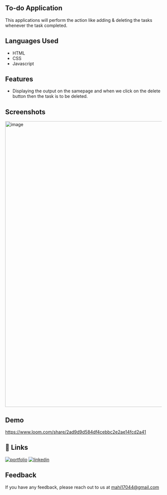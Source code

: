 
## To-do Application

This applications will perform the action like adding & deleting the tasks whenever the task completed.
## Languages Used

- HTML
- CSS
- Javascript
## Features

- Displaying the output on the samepage and when we click on the delete button then the task is to be deleted.

## Screenshots
<img width="921" alt="image" src="https://user-images.githubusercontent.com/107022099/191065658-6cae2c75-b4d7-4b5c-b905-71e7abfb0a8b.png">



## Demo

https://www.loom.com/share/2ad9d9d584df4cebbc2e2ae14fcd2a41



## 🔗 Links
[![portfolio](https://img.shields.io/badge/my_portfolio-000?style=for-the-badge&logo=ko-fi&logoColor=white)](https://github.com/Mahendra6789)
[![linkedin](https://img.shields.io/badge/linkedin-0A66C2?style=for-the-badge&logo=linkedin&logoColor=white)](https://www.linkedin.com/)



## Feedback

If you have any feedback, please reach out to us at mahi17044@gmail.com
